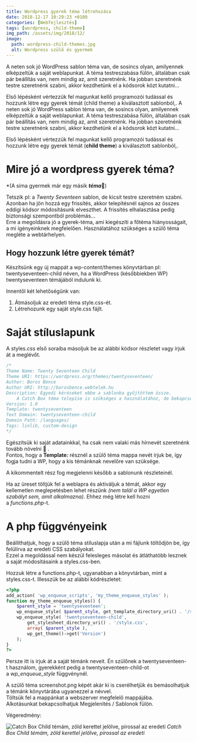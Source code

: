 ```yaml
---
title: Wordpress gyerek téma létrehozása
date: 2018-12-17 10:29:23 +0100
categories: [Webfejlesztés]
tags: [wordpress, child-theme]
img_path: /assets/img/2018/12/
image:
  path: wordpress-child-themes.jpg
  alt: Wordpress szülő és gyermek
---
```


A neten sok jó WordPress sablon téma van, de sosincs olyan, amilyennek elképzeltük a saját weblapunkat. A téma testreszabása fülön, általában csak pár beállítás van, nem mindig az, amit szeretnénk. Ha jobban szeretnénk testre szeretnénk szabni, akkor kezdhetünk el a kódsorok közt kutatni...

Első lépésként vértezzük fel magunkat kellő programozói tudással és hozzunk létre egy gyerek témát (child theme) a kiválasztott sablonból,.
A neten sok jó WordPress sablon téma van, de sosincs olyan, amilyennek elképzeltük a saját weblapunkat. A téma testreszabása fülön, általában csak pár beállítás van, nem mindig az, amit szeretnénk. Ha jobban szeretnénk testre szeretnénk szabni, akkor kezdhetünk el a kódsorok közt kutatni...

Első lépésként vértezzük fel magunkat kellő programozói tudással és hozzunk létre egy gyerek témát (**child theme**) a kiválasztott sablonból,.

# Mire jó a wordpress gyerek téma?

*(A sima gyermek már egy másik ***téma***🙂)

Tetszik pl: a *Twenty Seventeen* sablon, de kicsit testre szeretném szabni. Azonban ha jön hozzá egy frissítés, akkor telepítésnél sajnos az összes eddigi kódsor módosításunk elveszthet. A frissítés elhalasztása pedig biztonsági szempontból problémás...\
Erre a megoldásra jó a gyerek-téma, ami kiegészíti a főtéma hiányosságait, a mi igényeinknek megfelelően. Használatához szükséges a szülő téma megléte a webtárhelyen.

## Hogy hozzunk létre gyerek témát?

Készítsünk egy új mappát a wp-content/themes könyvtárban pl: twentyseventeen-child néven, ha a WordPress (későbbiekben WP) twentyseventeen témájából indulunk ki.

Innentől két lehetőségünk van:

1.  Átmásoljuk az eredeti téma style.css-ét.
2.  Létrehozunk egy saját style.css fájlt.

# Saját stíluslapunk

A styles.css első soraiba másoljuk be az alábbi kódsor részletet vagy írjuk át a meglévőt.

```php
/*
Theme Name: Twenty Seventeen Child
Theme URI: https://wordpress.org/themes/twentyseventeen/
Author: Boros Bence
Author URI: http://borosbence.webtelek.hu
Description: Egyedi kéréseket ebbe a sablonba gyűjtöttem össze. 
    A Catch Box téma telepíse is szükséges a használatához, de bekapcsolva ennek kell lennie.
Version: 1.0
Template: twentyseventeen
Text Domain: twentyseventeen-child
Domain Path: /languages/
Tags: linlib, custom-design
*/
```

Egészítsük ki saját adatainkkal, ha csak nem valaki más hírnevét szeretnénk tovább növelni 🙂 .\
Fontos, hogy a **Template:** résznél a szülő téma mappa nevét írjuk be, így fogja tudni a WP, hogy a kis témánknak nevelőre van szüksége.

A kikommentelt rész fog megjelenni később a sablonunk részleteinél.

Ha az üreset töltjük fel a weblapra és aktiváljuk a témát, akkor egy kellemetlen meglepetésben lehet részünk *(nem talál a WP egyetlen szabályt sem, amit alkalmazna)*. Ehhez még létre kell hozni a *functions.php*-t.

# A php függvényeink

Beállíthatjuk, hogy a szülő téma stíluslapja után a mi fájlunk töltődjön be, így felülírva az eredeti CSS szabályokat.\
Ezzel a megoldással nem készül felesleges másolat és átláthatóbb lesznek a saját módosításaink a styles.css-ben.

Hozzuk létre a functions.php-t, ugyanabban a könyvtárban, mint a styles.css-t. Illesszük be az alábbi kódrészletet:

```php
<?php
add_action( 'wp_enqueue_scripts', 'my_theme_enqueue_styles' );
function my_theme_enqueue_styles() {
    $parent_style = 'twentyseventeen';
    wp_enqueue_style( $parent_style, get_template_directory_uri() . '/style.css' );
    wp_enqueue_style( 'twentyseventeen-child',
        get_stylesheet_directory_uri() . '/style.css',
        array( $parent_style ),
        wp_get_theme()->get('Version')
    );
}
?>
```

Persze itt is írjuk át a saját témánk neveit. Én szülőnek a twentyseventeen-t használom, gyerekként pedig a twentyseventeen-child-ot a *wp_enqueue_style* függvénynél.

A szülő téma screenshot.png képét akár ki is cserélhetjük és bemásolhatjuk a témánk könyvtárába ugyanezzel a névvel.\
Töltsük fel a mappánkat a webszerver megfelelő mappájába.\
Alkotásunkat bekapcsolhatjuk Megjelenítés / Sablonok fülön.

Végeredmény:

![Catch Box Child témám, zöld kerettel jelölve, pirossal az eredeti](child-theme.png)
_Catch Box Child témám, zöld kerettel jelölve, pirossal az eredeti_